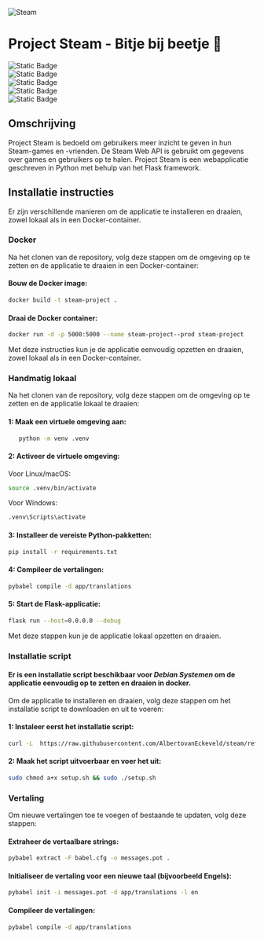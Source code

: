 ![Steam](https://logos-world.net/wp-content/uploads/2020/10/Steam-Logo-2002-present.png) 

# Project Steam - Bitje bij beetje 🚀
![Static Badge](https://img.shields.io/badge/AI:-%20Kevin%20Makkink:%20Kevin%20(1877413)-8A2BE2)  <br> 
![Static Badge](https://img.shields.io/badge/TI:-%20Max%20Remmerswaal:%20Max%20(1886518)-8A2BE2) <br>
![Static Badge](https://img.shields.io/badge/SD%20(Backend):-%20Zaid%20Al%20Abbasy:%20zezo%20(1767972)-8A2BE2) <br> 
![Static Badge](https://img.shields.io/badge/SD(Frontend):-%20Max%20Arink:%20MaxBox10%20(1886710)-8A2BE2) <br> 
![Static Badge](https://img.shields.io/badge/CSC:-%20Alberto%20van%20Eckeveld:%20AlbertoVE%20(1876166)-8A2BE2) <br>

## Omschrijving
Project Steam is bedoeld om gebruikers meer inzicht te geven in hun Steam-games en -vrienden.
De Steam Web API is gebruikt om gegevens over games en gebruikers op te halen.
Project Steam is een webapplicatie geschreven in Python met behulp van het Flask framework. 

## Installatie instructies
Er zijn verschillende manieren om de applicatie te installeren en draaien, zowel lokaal als in een Docker-container.

### Docker
Na het clonen van de repository, volg deze stappen om de omgeving op te zetten en de applicatie te draaien
in een Docker-container:  

#### Bouw de Docker image:  
```sh
docker build -t steam-project .
```
#### Draai de Docker container:  
```sh
docker run -d -p 5000:5000 --name steam-project--prod steam-project
```
Met deze instructies kun je de applicatie eenvoudig opzetten en draaien, zowel lokaal als in een Docker-container.

### Handmatig lokaal

Na het clonen van de repository, volg deze stappen om de omgeving op te zetten en de applicatie lokaal te draaien:

#### 1: Maak een virtuele omgeving aan:
```sh
   python -m venv .venv
```

#### 2: Activeer de virtuele omgeving:  
Voor Linux/macOS:
```sh
source .venv/bin/activate
```
Voor Windows:
```sh
.venv\Scripts\activate
```
#### 3: Installeer de vereiste Python-pakketten:  
```sh
pip install -r requirements.txt
```
#### 4: Compileer de vertalingen:  
```sh
pybabel compile -d app/translations
```
#### 5: Start de Flask-applicatie:  
```sh
flask run --host=0.0.0.0 --debug
```
Met deze stappen kun je de applicatie lokaal opzetten en draaien.

###  Installatie script
#### Er is een installatie script beschikbaar voor ***Debian Systemen*** om de applicatie eenvoudig op te zetten en draaien in docker.
Om de applicatie te installeren en draaien, volg deze stappen om het installatie script te downloaden en uit te voeren:

#### 1: Instaleer eerst het installatie script:
```sh
curl -L  https://raw.githubusercontent.com/AlbertovanEckeveld/steam/refs/heads/main/setup.sh?token=GHSAT0AAAAAAC3TTZVNSOQX3KYJJ3R2DSBGZ23OKPA -o setup.sh
```
#### 2: Maak het script uitvoerbaar en voer het uit:
```sh
sudo chmod a+x setup.sh && sudo ./setup.sh
```

### Vertaling
Om nieuwe vertalingen toe te voegen of bestaande te updaten, volg deze stappen:  

#### Extraheer de vertaalbare strings: 
```sh
pybabel extract -F babel.cfg -o messages.pot .
```
#### Initialiseer de vertaling voor een nieuwe taal (bijvoorbeeld Engels): 
```sh
pybabel init -i messages.pot -d app/translations -l en
```
#### Compileer de vertalingen:  
```sh
pybabel compile -d app/translations
```
